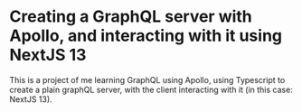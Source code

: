 # Creating a GraphQL server with Apollo, and interacting with it using NextJS 13

This is a project of me learning GraphQL using Apollo, using Typescript to create a plain graphQL server, with the client interacting with it (in this case: NextJS 13).